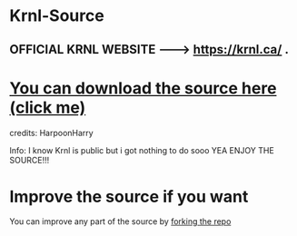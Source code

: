 # Krnl-Source
## **OFFICIAL KRNL WEBSITE ---> https://krnl.ca/ .**
# [You can download the source here (click me)](https://github.com/HarpoonHarry/Krnl-source/releases)


credits:
HarpoonHarry

Info:
I know Krnl is public but i got nothing to do sooo YEA ENJOY THE SOURCE!!!

# Improve the source if you want
You can improve any part of the source by [forking the repo](https://docs.github.com/en/get-started/quickstart/fork-a-repo)
